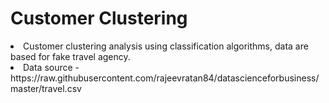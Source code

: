 # Customer Clustering

<li>Customer clustering analysis using classification algorithms, data are based for fake travel agency.
<li>Data source - https://raw.githubusercontent.com/rajeevratan84/datascienceforbusiness/master/travel.csv

